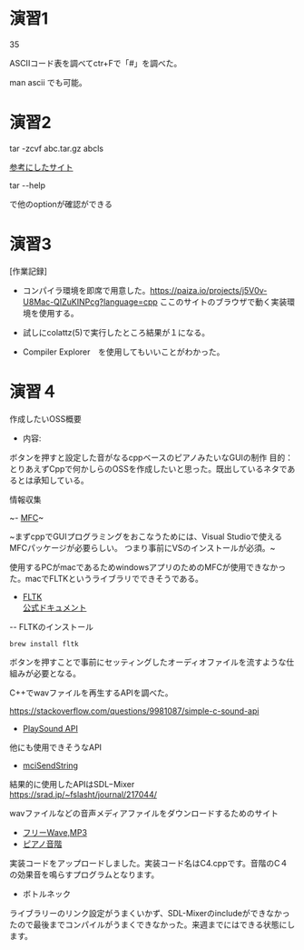 # 演習1
35

ASCIIコード表を調べてctr+Fで「#」を調べた。

man ascii でも可能。

# 演習2
tar -zcvf abc.tar.gz abcls

[参考にしたサイト](https://qiita.com/supersaiakujin/items/c6b54e9add21d375161f)

tar --help

で他のoptionが確認ができる

# 演習3
[作業記録]
- コンパイラ環境を即席で用意した。https://paiza.io/projects/j5V0v-U8Mac-QIZuKINPcg?language=cpp
ここのサイトのブラウザで動く実装環境を使用する。

- 試しにcolattz(5)で実行したところ結果が１になる。

- Compiler Explorer　を使用してもいいことがわかった。



# 演習４

作成したいOSS概要

- 内容:

ボタンを押すと設定した音がなるcppベースのピアノみたいなGUIの制作
目的：とりあえずCppで何かしらのOSSを作成したいと思った。既出しているネタであるとは承知している。

情報収集

~- [MFC](https://brain.cc.kogakuin.ac.jp/~kanamaru/lecture/prog1/03-intro01.html)~

~まずcppでGUIプログラミングをおこなうためには、Visual Studioで使えるMFCパッケージが必要らしい。 つまり事前にVSのインストールが必須。~  

使用するPCがmacであるためwindowsアプリのためのMFCが使用できなかった。macでFLTKというライブラリでできそうである。

- [FLTK](https://k1mny.hatenablog.com/entry/2017/10/12/125220)  
[公式ドキュメント](https://www.fltk.org/doc-1.3/classFl__Button.html)


-- FLTKのインストール
```
brew install fltk 
```

ボタンを押すことで事前にセッティングしたオーディオファイルを流すような仕組みが必要となる。

C++でwavファイルを再生するAPIを調べた。

https://stackoverflow.com/questions/9981087/simple-c-sound-api

- [PlaySound API](http://yamatyuu.net/computer/program/sdk/other/playsound/index.html)

他にも使用できそうなAPI  
- [mciSendString](http://www.sm.rim.or.jp/~shishido/pmidi.html)  

結果的に使用したAPIはSDL−Mixer  
https://srad.jp/~fslasht/journal/217044/

wavファイルなどの音声メディアファイルをダウンロードするためのサイト
- [フリーWave,MP3](http://www.ne.jp/asahi/music/myuu/wave/wave.htm)
- [ピアノ音階](https://maoudamashii.jokersounds.com/list/se12.html)


実装コードをアップロードしました。実装コード名はC4.cppです。音階のC４の効果音を鳴らすプログラムとなります。

- ボトルネック

ライブラリーのリンク設定がうまくいかず、SDL-Mixerのincludeができなかったので最後までコンパイルがうまくできなかった。来週までにはできる状態にします。
